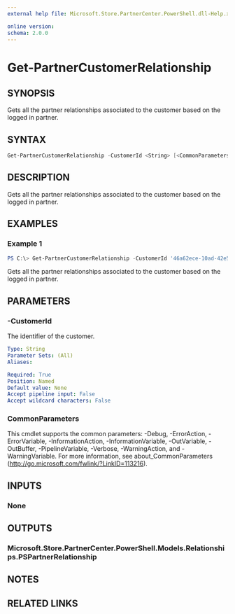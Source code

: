 ```yaml
---
external help file: Microsoft.Store.PartnerCenter.PowerShell.dll-Help.xml

online version:
schema: 2.0.0
---
```


# Get-PartnerCustomerRelationship

## SYNOPSIS
Gets all the partner relationships associated to the customer based on the logged in partner.

## SYNTAX

```powershell
Get-PartnerCustomerRelationship -CustomerId <String> [<CommonParameters>]
```

## DESCRIPTION
Gets all the partner relationships associated to the customer based on the logged in partner.

## EXAMPLES

### Example 1
```powershell
PS C:\> Get-PartnerCustomerRelationship -CustomerId '46a62ece-10ad-42e5-b3f1-b2ed53e6fc08'
```

Gets all the partner relationships associated to the customer based on the logged in partner.

## PARAMETERS

### -CustomerId
The identifier of the customer.

```yaml
Type: String
Parameter Sets: (All)
Aliases:

Required: True
Position: Named
Default value: None
Accept pipeline input: False
Accept wildcard characters: False
```

### CommonParameters
This cmdlet supports the common parameters: -Debug, -ErrorAction, -ErrorVariable, -InformationAction, -InformationVariable, -OutVariable, -OutBuffer, -PipelineVariable, -Verbose, -WarningAction, and -WarningVariable. For more information, see about_CommonParameters (http://go.microsoft.com/fwlink/?LinkID=113216).

## INPUTS

### None

## OUTPUTS

### Microsoft.Store.PartnerCenter.PowerShell.Models.Relationships.PSPartnerRelationship

## NOTES

## RELATED LINKS
